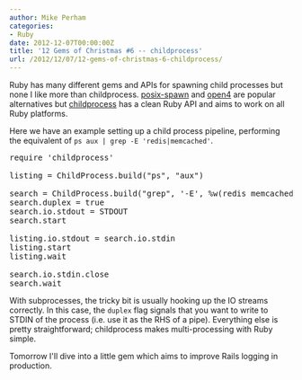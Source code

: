 ```yaml
---
author: Mike Perham
categories:
- Ruby
date: 2012-12-07T00:00:00Z
title: '12 Gems of Christmas #6 -- childprocess'
url: /2012/12/07/12-gems-of-christmas-6-childprocess/
---
```


Ruby has many different gems and APIs for spawning child processes but none I like more than childprocess. [posix-spawn][1] and [open4][2] are popular alternatives but [childprocess][3] has a clean Ruby API and aims to work on all Ruby platforms.

Here we have an example setting up a child process pipeline, performing the equivalent of `ps aux | grep -E 'redis|memcached'`.

<pre lang="ruby">require 'childprocess'

listing = ChildProcess.build("ps", "aux")

search = ChildProcess.build("grep", '-E', %w(redis memcached).join('|'))
search.duplex = true
search.io.stdout = STDOUT
search.start

listing.io.stdout = search.io.stdin
listing.start
listing.wait

search.io.stdin.close
search.wait
</pre>

With subprocesses, the tricky bit is usually hooking up the IO streams correctly. In this case, the `duplex` flag signals that you want to write to STDIN of the process (i.e. use it as the RHS of a pipe). Everything else is pretty straightforward; childprocess makes multi-processing with Ruby simple.

Tomorrow I'll dive into a little gem which aims to improve Rails logging in production.

 [1]: https://github.com/rtomayko/posix-spawn
 [2]: https://github.com/ahoward/open4
 [3]: https://github.com/jarib/childprocess
